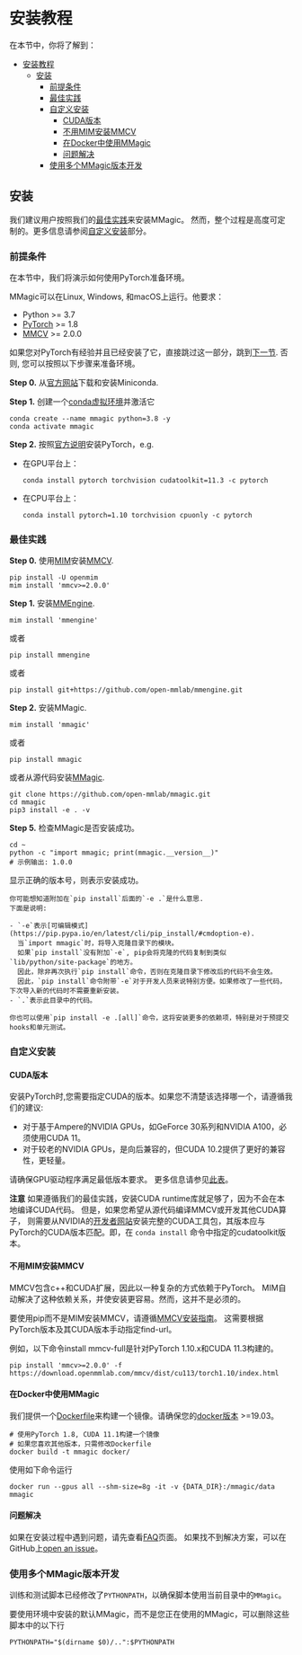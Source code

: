 # 安装教程

在本节中，你将了解到：

- [安装教程](#安装教程)
  - [安装](#安装)
    - [前提条件](#前提条件)
    - [最佳实践](#最佳实践)
    - [自定义安装](#自定义安装)
      - [CUDA版本](#cuda版本)
      - [不用MIM安装MMCV](#不用mim安装mmcv)
      - [在Docker中使用MMagic](#在docker中使用mmagic)
      - [问题解决](#问题解决)
    - [使用多个MMagic版本开发](#使用多个mmagic版本开发)

## 安装

我们建议用户按照我们的[最佳实践](#最佳实践)来安装MMagic。
然而，整个过程是高度可定制的。更多信息请参阅[自定义安装](#自定义安装)部分。

### 前提条件

在本节中，我们将演示如何使用PyTorch准备环境。

MMagic可以在Linux, Windows, 和macOS上运行。他要求：

- Python >= 3.7
- [PyTorch](https://pytorch.org/) >= 1.8
- [MMCV](https://github.com/open-mmlab/mmcv) >= 2.0.0

>

如果您对PyTorch有经验并且已经安装了它，直接跳过这一部分，跳到[下一节](#最佳实践). 否则, 您可以按照以下步骤来准备环境。

**Step 0.**
从[官方网站](https://docs.conda.io/en/latest/miniconda.html)下载和安装Miniconda.

**Step 1.**
创建一个[conda虚拟环境](https://docs.conda.io/projects/conda/en/latest/user-guide/concepts/environments.html#)并激活它

```shell
conda create --name mmagic python=3.8 -y
conda activate mmagic
```

**Step 2.**
按照[官方说明](https://pytorch.org/get-started/locally/)安装PyTorch，e.g.

- 在GPU平台上：

  ```shell
  conda install pytorch torchvision cudatoolkit=11.3 -c pytorch
  ```

- 在CPU平台上：

  ```shell
  conda install pytorch=1.10 torchvision cpuonly -c pytorch
  ```

### 最佳实践

**Step 0.** 使用[MIM](https://github.com/open-mmlab/mim)安装[MMCV](https://github.com/open-mmlab/mmcv).

```shell
pip install -U openmim
mim install 'mmcv>=2.0.0'
```

**Step 1.** 安装[MMEngine](https://github.com/open-mmlab/mmengine).

```shell
mim install 'mmengine'
```

或者

```shell
pip install mmengine
```

或者

```shell
pip install git+https://github.com/open-mmlab/mmengine.git
```

**Step 2.** 安装MMagic.

```shell
mim install 'mmagic'
```

或者

```shell
pip install mmagic
```

或者从源代码安装[MMagic](https://github.com/open-mmlab/mmagic).

```shell
git clone https://github.com/open-mmlab/mmagic.git
cd mmagic
pip3 install -e . -v
```

**Step 5.**
检查MMagic是否安装成功。

```shell
cd ~
python -c "import mmagic; print(mmagic.__version__)"
# 示例输出: 1.0.0
```

显示正确的版本号，则表示安装成功。

```{note}
你可能想知道附加在`pip install`后面的`-e .`是什么意思.
下面是说明:

- `-e`表示[可编辑模式](https://pip.pypa.io/en/latest/cli/pip_install/#cmdoption-e).
  当`import mmagic`时，将导入克隆目录下的模块。
  如果`pip install`没有附加`-e`, pip会将克隆的代码复制到类似`lib/python/site-package`的地方。
  因此，除非再次执行`pip install`命令，否则在克隆目录下修改后的代码不会生效。
  因此，`pip install`命令附带`-e`对于开发人员来说特别方便。如果修改了一些代码，下次导入新的代码时不需要重新安装。
- `.`表示此目录中的代码。

你也可以使用`pip install -e .[all]`命令，这将安装更多的依赖项，特别是对于预提交hooks和单元测试。
```

### 自定义安装

#### CUDA版本

安装PyTorch时,您需要指定CUDA的版本。如果您不清楚该选择哪一个，请遵循我们的建议:

- 对于基于Ampere的NVIDIA GPUs，如GeForce 30系列和NVIDIA A100，必须使用CUDA 11。
- 对于较老的NVIDIA GPUs，是向后兼容的，但CUDA 10.2提供了更好的兼容性，更轻量。

请确保GPU驱动程序满足最低版本要求。
更多信息请参见[此表](https://docs.nvidia.com/cuda/cuda-toolkit-release-notes/index.html#cuda-major-component-versions__table-cuda-toolkit-driver-versions)。

**注意**
如果遵循我们的最佳实践，安装CUDA runtime库就足够了，因为不会在本地编译CUDA代码。
但是，如果您希望从源代码编译MMCV或开发其他CUDA算子，
则需要从NVIDIA的[开发者网站](https://developer.nvidia.com/cuda-downloads)安装完整的CUDA工具包，其版本应与PyTorch的CUDA版本匹配。即，在 `conda install` 命令中指定的cudatoolkit版本。

#### 不用MIM安装MMCV

MMCV包含c++和CUDA扩展，因此以一种复杂的方式依赖于PyTorch。
MIM自动解决了这种依赖关系，并使安装更容易。然而，这并不是必须的。

要使用pip而不是MIM安装MMCV，请遵循[MMCV安装指南](https://mmcv.readthedocs.io/en/latest/get_started/installation.html)。
这需要根据PyTorch版本及其CUDA版本手动指定find-url。

例如，以下命令install mmcv-full是针对PyTorch 1.10.x和CUDA 11.3构建的。

```shell
pip install 'mmcv>=2.0.0' -f https://download.openmmlab.com/mmcv/dist/cu113/torch1.10/index.html
```

#### 在Docker中使用MMagic

我们提供一个[Dockerfile](https://github.com/open-mmlab/mmagic/blob/main/docker/Dockerfile)来构建一个镜像。请确保您的[docker版本](https://docs.docker.com/engine/install/) >=19.03。

```shell
# 使用PyTorch 1.8, CUDA 11.1构建一个镜像
# 如果您喜欢其他版本，只需修改Dockerfile
docker build -t mmagic docker/
```

使用如下命令运行

```shell
docker run --gpus all --shm-size=8g -it -v {DATA_DIR}:/mmagic/data mmagic
```

#### 问题解决

如果在安装过程中遇到问题，请先查看[FAQ](../faq.md)页面。
如果找不到解决方案，可以在GitHub上[open an issue](https://github.com/open-mmlab/mmagic/issues/new/choose)。

### 使用多个MMagic版本开发

训练和测试脚本已经修改了`PYTHONPATH`，以确保脚本使用当前目录中的`MMagic`。

要使用环境中安装的默认MMagic，而不是您正在使用的MMagic，可以删除这些脚本中的以下行

```shell
PYTHONPATH="$(dirname $0)/..":$PYTHONPATH
```
